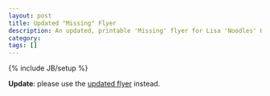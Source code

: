 ```yaml
---
layout: post
title: Updated "Missing" Flyer
description: An updated, printable 'Missing' flyer for Lisa 'Noodles' Hayden
category: 
tags: []
---
```

{% include JB/setup %}

**Update**: please use the [updated flyer][newflyer] instead.

[newflyer]: /2015/02/19/reward-for-information/ "Reward for Information on Lisa 'Noodles' Hayden"
